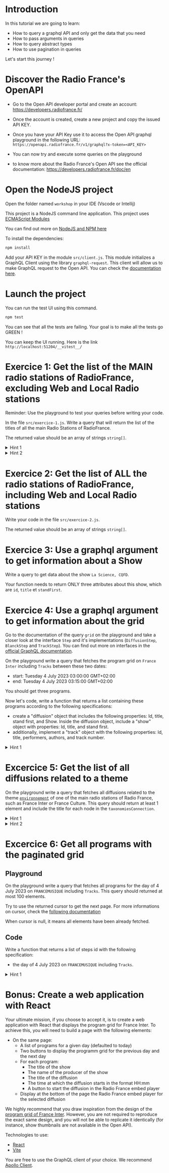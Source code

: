# Introduction
In this tutorial we are going to learn:
* How to query a graphql API and only get the data that you need
* How to pass arguments in queries
* How to query abstract types
* How to use pagination in queries


Let's start this journey !

# Discover the Radio France's OpenAPI
* Go to the Open API developer portal and create an account: https://developers.radiofrance.fr/

* Once the account is created, create a new project and copy the issued API KEY.

* Once you have your API Key use it to access the Open API graphql playground in the following URL: `https://openapi.radiofrance.fr/v1/graphql?x-token=<API_KEY>`

* You can now try and execute some queries on the playground

* to know more about the Radio France's Open API see the official documentation: https://developers.radiofrance.fr/doc/en

# Open the NodeJS project
Open the folder named `workshop` in your IDE (Vscode or Intellij)

This project is a NodeJS command line application. This project uses [ECMAScript Modules](https://developer.mozilla.org/en-US/docs/Web/JavaScript/Guide/Modules)

You can find out more on [NodeJS and NPM here](https://nodejs.dev/fr/learn/introduction-to-nodejs/)

To install the dependencies:

```sh
npm install
```

Add your API KEY in the module `src/client.js`. This module initializes a GraphQL Client using the library `graphql-request`. This client will allow us to make GraphQL request to the Open API. You can check the [documentation here](https://github.com/jasonkuhrt/graphql-request).

# Launch the project
You can run the test UI using this command.
```sh
npm test
```

You can see that all the tests are failing. Your goal is to make all the tests go GREEN !

You can keep the UI running. Here is the link `http://localhost:51204/__vitest__/`

# Exercice 1: Get the list of the MAIN radio stations of RadioFrance, excluding Web and Local Radio stations
Reminder: Use the playground to test your queries before writing your code.

In the file `src/exercice-1.js`. Write a query that will return the list of the titles of all the main Radio Stations of RadioFrance.

The returned value should be an array of strings `string[]`.

<details>
<summary>Hint 1</summary>
Import the `src/client.js` module and use it to make the query.
</details>

<details>
<summary>Hint 2</summary>

Use Async/Await when making your request in order to wait for the response [(see example)](https://github.com/jasonkuhrt/graphql-request/blob/e5c8e7f43066f238f96016f8c3b5c6c3cd0141ce/examples/request-authentication-via-http-header.ts#L26)

</details>

# Exercice 2: Get the list of ALL the radio stations of RadioFrance, including Web and Local Radio stations

Write your code in the file `src/exercice-2.js`.

The returned value should be an array of strings `string[]`.

# Exercice 3: Use a graphql argument to get information about a Show

Write a query to get data about the show `La Science, CQFD`.

Your function needs to return ONLY three attributes about this show, which are `id`, `title` et `standFirst`.


# Exercice 4: Use a graphql argument to get information about the grid
Go to the documentation of the query `grid` on the playground and take a closer look at the interface `Step` and it's implementations (`DiffusionStep`, `BlanckStep` and `TrackStep`). You can find out more on interfaces in the [official GraphQL documentation](https://graphql.org/learn/schema/#interfaces).

On the playground write a query that fetches the program grid on `France Inter` including `Tracks` between these two dates:
* start: Tuesday 4 July 2023 03:00:00 GMT+02:00
* end: Tuesday 4 July 2023 03:15:00 GMT+02:00


You should get three programs.

Now let's code, write a function that returns a list containing these programs according to the following specifications:
* create a "diffusion" object that includes the following properties: Id, title, stand first, and Show. Inside the diffusion object, include a "show" object with properties: Id, title, and stand first.
* additionally, implement a "track" object with the following properties: Id, title, performers, authors, and track number.

<details>
<summary>Hint 1</summary>

If you are having trouble obtaining the requested output, you can refer to the query's output located in the folder test/workshop.test.js

</details>

# Excercice 5: Get the list of all diffusions related to a theme

On the playground write a query that fetches all diffusions related to the theme [`environnement`](https://www.radiofrance.fr/environnement) of one of the main radio stations of Radio France, such as France Inter or France Culture. This query should return at least 1 element and include the title for each node in the `taxonomiesConnection`.

<details>
<summary>Hint 1</summary>

Take look at the tutorial [`Filter diffusions by taxonomies`](https://developers.radiofrance.fr/doc/en/tutorial-by-example/taxonomies): use the query `taxonomies` to obtain the identifier of the theme, and then the query `diffusions` to retrieve the diffusions associated with this theme.

</details>

<details>
<summary>Hint 2</summary>

Use the `paths` argument to retrieve the theme identifier instead of paginating through the results of the taxonomy query.

</details>

# Excercice 6: Get all programs with the paginated grid

## Playground

On the playground write a query that fetches all programs for the day of 4 July 2023 on `FRANCEMUSIQUE` including `Tracks`. This query should returned at most 100 elements.

Try to use the returned cursor to get the next page. For more informations on cursor, check the [following documentation](https://developers.radiofrance.fr/doc/en/tutorial-by-example/program-grid)

When cursor is null, it means all elements have been already fetched.

## Code

Write a function that returns a list of steps id with the following specification:
* the day of 4 July 2023 on `FRANCEMUSIQUE` including `Tracks`.

<details>
<summary>Hint 1</summary>

Use a [variable](https://graphql.org/learn/queries/#variables) to pass the cursor value as parameter. [Here a example with graphql request](https://github.com/jasonkuhrt/graphql-request/blob/main/examples/graphql-document-variables.ts)

</details>

# Bonus: Create a web application with React

Your ultimate mission, if you choose to accept it, is to create a web application with React that displays the program grid for France Inter. To achieve this, you will need to build a page with the following elements:
* On the same page:
  * A list of programs for a given day (defaulted to today)
  * Two buttons to display the programm grid for the previous day and the next day
  * For each program:
    * The title of the show
    * The name of the producer of the show
    * The title of the diffusion
    * The time at which the diffusion starts in the format HH:mm
    * A button to start the diffusion in the Radio France embed player
  * Display at the bottom of the page the Radio France embed player for the selected diffusion


We highly recommend that you draw inspiration from the design of the [program grid of France Inter](https://www.radiofrance.fr/franceinter/grille-programmes). However, you are not required to reproduce the exact same design, and you will not be able to replicate it identically (for instance, show thumbnails are not available in the Open API).

Technologies to use:
* [React](https://react.dev/)
* [Vite](https://vitejs.dev/)

You are free to use the GraphQL client of your choice. We recommend [Apollo Client](https://www.apollographql.com/docs/react/).